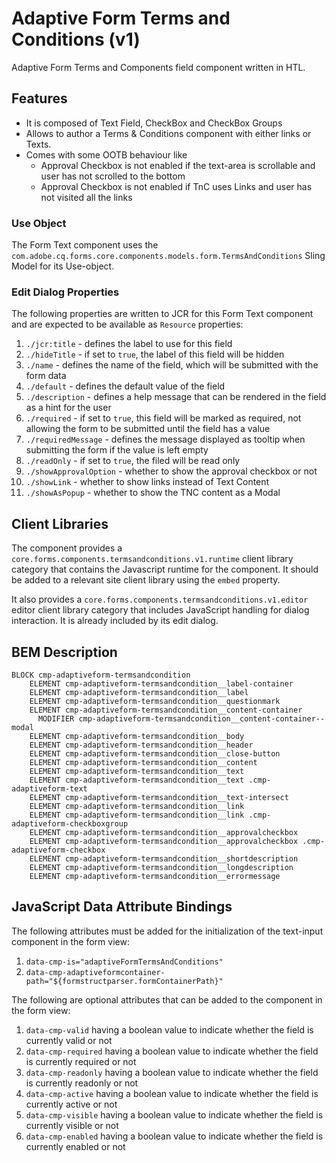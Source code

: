 <!--
Copyright 2023 Adobe

Licensed under the Apache License, Version 2.0 (the "License");
you may not use this file except in compliance with the License.
You may obtain a copy of the License at

    http://www.apache.org/licenses/LICENSE-2.0

Unless required by applicable law or agreed to in writing, software
distributed under the License is distributed on an "AS IS" BASIS,
WITHOUT WARRANTIES OR CONDITIONS OF ANY KIND, either express or implied.
See the License for the specific language governing permissions and
limitations under the License.
-->
Adaptive Form Terms and Conditions (v1)
====
Adaptive Form Terms and Components field component written in HTL.

## Features

* It is composed of Text Field, CheckBox and CheckBox Groups
* Allows to author a Terms & Conditions component with either links or Texts.
* Comes with some OOTB behaviour like
  * Approval Checkbox is not enabled if the text-area is scrollable and user has not scrolled to the bottom
  * Approval Checkbox is not enabled if TnC uses Links and user has not visited all the links

### Use Object
The Form Text component uses the `com.adobe.cq.forms.core.components.models.form.TermsAndConditions` Sling Model for its Use-object.

### Edit Dialog Properties
The following properties are written to JCR for this Form Text component and are expected to be available as `Resource` properties:

1. `./jcr:title` - defines the label to use for this field
2. `./hideTitle` - if set to `true`, the label of this field will be hidden
3. `./name` - defines the name of the field, which will be submitted with the form data
4. `./default` - defines the default value of the field
5. `./description` - defines a help message that can be rendered in the field as a hint for the user
6. `./required` - if set to `true`, this field will be marked as required, not allowing the form to be submitted until the field has a value
7. `./requiredMessage` - defines the message displayed as tooltip when submitting the form if the value is left empty
8. `./readOnly` - if set to `true`, the filed will be read only
9. `./showApprovalOption` - whether to show the approval checkbox or not
10. `./showLink` - whether to show links instead of Text Content
11. `./showAsPopup` - whether to show the TNC content as a Modal

## Client Libraries
The component provides a `core.forms.components.termsandconditions.v1.runtime` client library category that contains the Javascript runtime for the component.
It should be added to a relevant site client library using the `embed` property.

It also provides a `core.forms.components.termsandconditions.v1.editor` editor client library category that includes
JavaScript handling for dialog interaction. It is already included by its edit dialog.

## BEM Description
```
BLOCK cmp-adaptiveform-termsandcondition
    ELEMENT cmp-adaptiveform-termsandcondition__label-container
    ELEMENT cmp-adaptiveform-termsandcondition__label
    ELEMENT cmp-adaptiveform-termsandcondition__questionmark
    ELEMENT cmp-adaptiveform-termsandcondition__content-container
      MODIFIER cmp-adaptiveform-termsandcondition__content-container--modal
    ELEMENT cmp-adaptiveform-termsandcondition__body
    ELEMENT cmp-adaptiveform-termsandcondition__header
    ELEMENT cmp-adaptiveform-termsandcondition__close-button
    ELEMENT cmp-adaptiveform-termsandcondition__content
    ELEMENT cmp-adaptiveform-termsandcondition__text
    ELEMENT cmp-adaptiveform-termsandcondition__text .cmp-adaptiveform-text
    ELEMENT cmp-adaptiveform-termsandcondition__text-intersect
    ELEMENT cmp-adaptiveform-termsandcondition__link
    ELEMENT cmp-adaptiveform-termsandcondition__link .cmp-adaptiveform-checkboxgroup 
    ELEMENT cmp-adaptiveform-termsandcondition__approvalcheckbox
    ELEMENT cmp-adaptiveform-termsandcondition__approvalcheckbox .cmp-adaptiveform-checkbox
    ELEMENT cmp-adaptiveform-termsandcondition__shortdescription
    ELEMENT cmp-adaptiveform-termsandcondition__longdescription
    ELEMENT cmp-adaptiveform-termsandcondition__errormessage
```



## JavaScript Data Attribute Bindings

The following attributes must be added for the initialization of the text-input component in the form view:
1. `data-cmp-is="adaptiveFormTermsAndConditions"`
2. `data-cmp-adaptiveformcontainer-path="${formstructparser.formContainerPath}"`



The following are optional attributes that can be added to the component in the form view:
1. `data-cmp-valid` having a boolean value to indicate whether the field is currently valid or not
2. `data-cmp-required` having a boolean value to indicate whether the field is currently required or not
3. `data-cmp-readonly` having a boolean value to indicate whether the field is currently readonly or not
4. `data-cmp-active` having a boolean value to indicate whether the field is currently active or not 
5. `data-cmp-visible` having a boolean value to indicate whether the field is currently visible or not
6. `data-cmp-enabled` having a boolean value to indicate whether the field is currently enabled or not
